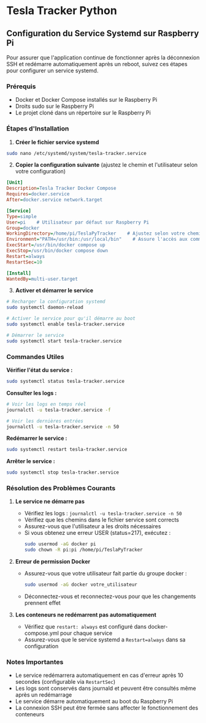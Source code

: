 # Tesla Tracker Python

## Configuration du Service Systemd sur Raspberry Pi

Pour assurer que l'application continue de fonctionner après la déconnexion SSH et redémarre automatiquement après un reboot, suivez ces étapes pour configurer un service systemd.

### Prérequis

- Docker et Docker Compose installés sur le Raspberry Pi
- Droits sudo sur le Raspberry Pi
- Le projet cloné dans un répertoire sur le Raspberry Pi

### Étapes d'Installation

1. **Créer le fichier service systemd**

```bash
sudo nano /etc/systemd/system/tesla-tracker.service
```

2. **Copier la configuration suivante** (ajustez le chemin et l'utilisateur selon votre configuration)

```ini
[Unit]
Description=Tesla Tracker Docker Compose
Requires=docker.service
After=docker.service network.target

[Service]
Type=simple
User=pi    # Utilisateur par défaut sur Raspberry Pi
Group=docker
WorkingDirectory=/home/pi/TeslaPyTracker    # Ajustez selon votre chemin d'installation
Environment="PATH=/usr/bin:/usr/local/bin"    # Assure l'accès aux commandes docker
ExecStart=/usr/bin/docker compose up
ExecStop=/usr/bin/docker compose down
Restart=always
RestartSec=10

[Install]
WantedBy=multi-user.target
```

3. **Activer et démarrer le service**

```bash
# Recharger la configuration systemd
sudo systemctl daemon-reload

# Activer le service pour qu'il démarre au boot
sudo systemctl enable tesla-tracker.service

# Démarrer le service
sudo systemctl start tesla-tracker.service
```

### Commandes Utiles

**Vérifier l'état du service :**
```bash
sudo systemctl status tesla-tracker.service
```

**Consulter les logs :**
```bash
# Voir les logs en temps réel
journalctl -u tesla-tracker.service -f

# Voir les dernières entrées
journalctl -u tesla-tracker.service -n 50
```

**Redémarrer le service :**
```bash
sudo systemctl restart tesla-tracker.service
```

**Arrêter le service :**
```bash
sudo systemctl stop tesla-tracker.service
```

### Résolution des Problèmes Courants

1. **Le service ne démarre pas**
   - Vérifiez les logs : `journalctl -u tesla-tracker.service -n 50`
   - Vérifiez que les chemins dans le fichier service sont corrects
   - Assurez-vous que l'utilisateur a les droits nécessaires
   - Si vous obtenez une erreur USER (status=217), exécutez :
     ```bash
     sudo usermod -aG docker pi
     sudo chown -R pi:pi /home/pi/TeslaPyTracker
     ```

2. **Erreur de permission Docker**
   - Assurez-vous que votre utilisateur fait partie du groupe docker :
     ```bash
     sudo usermod -aG docker votre_utilisateur
     ```
   - Déconnectez-vous et reconnectez-vous pour que les changements prennent effet

3. **Les conteneurs ne redémarrent pas automatiquement**
   - Vérifiez que `restart: always` est configuré dans docker-compose.yml pour chaque service
   - Assurez-vous que le service systemd a `Restart=always` dans sa configuration

### Notes Importantes

- Le service redémarrera automatiquement en cas d'erreur après 10 secondes (configurable via `RestartSec`)
- Les logs sont conservés dans journald et peuvent être consultés même après un redémarrage
- Le service démarre automatiquement au boot du Raspberry Pi
- La connexion SSH peut être fermée sans affecter le fonctionnement des conteneurs